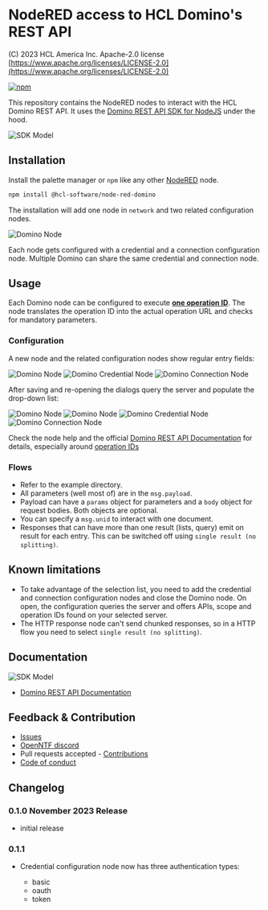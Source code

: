 # NodeRED access to HCL Domino's REST API

(C) 2023 HCL America Inc. Apache-2.0 license [https://www.apache.org/licenses/LICENSE-2.0](https://www.apache.org/licenses/LICENSE-2.0)

[![npm](https://nodei.co/npm/@hcl-software/node-red-domino.png)](https://www.npmjs.com/package/@hcl-software/node-red-domino)

This repository contains the NodeRED nodes to interact with the HCL Domino REST API. It uses the [Domino REST API SDK for NodeJS](https://github.com/HCL-TECH-SOFTWARE/domino-rest-sdk-node) under the hood.

![SDK Model](img/dominored.png)

## Installation

Install the palette manager or `npm` like any other [NodeRED](https://nodered.org/) node.

```bash
npm install @hcl-software/node-red-domino
```

The installation will add one node in `network` and two related configuration nodes.

![Domino Node](img/dominonode.png)

Each node gets configured with a credential and a connection configuration node. Multiple Domino can share the same credential and connection node.

## Usage

Each Domino node can be configured to execute [**one operation ID**](https://opensource.hcltechsw.com/Domino-rest-api/topicguides/howkeepworks.html?h=operationid). The node translates the operation ID into the actual operation URL and checks for mandatory parameters.

### Configuration

A new node and the related configuration nodes show regular entry fields:

![Domino Node](img/EmptyDOminoNode.png)
![Domino Credential Node](img/EmptyCredentialsNode.png)
![Domino Connection Node](img/EmptyConnectionNode.png)

After saving and re-opening the dialogs query the server and populate the drop-down list:

![Domino Node](img/FullDominoNode.png)
![Domino Node](img/FullDominoNode2.png)
![Domino Credential Node](img/FullCredentialsNode.png)
![Domino Connection Node](img/FullConnectionNode.png)

Check the node help and the official [Domino REST API Documentation](https://opensource.hcltechsw.com/Domino-rest-api/) for details, especially around [operation IDs](https://opensource.hcltechsw.com/Domino-rest-api/references/openapidefinitions.html)

### Flows

- Refer to the example directory.
- All parameters (well most of) are in the `msg.payload`.
- Payload can have a `params` object for parameters and a `body` object for request bodies. Both objects are optional.
- You can specify a `msg.unid` to interact with one document.
- Responses that can have more than one result (lists, query) emit on result for each entry. This can be switched off using `single result (no splitting)`.

## Known limitations

- To take advantage of the selection list, you need to add the credential and connection configuration nodes and close the Domino node. On open, the configuration queries the server and offers APIs, scope and operation IDs found on your selected server.
- The HTTP response node can't send chunked responses, so in a HTTP flow you need to select `single result (no splitting)`.

## Documentation

![SDK Model](sdk-model.png)

- [Domino REST API Documentation](https://opensource.hcltechsw.com/Domino-rest-api/)

## Feedback & Contribution

- [Issues](https://github.com/HCL-TECH-SOFTWARE/domino-rest-sdk-nodered/issues)
- [OpenNTF discord](https://discord.com/invite/jmRHpDRnH4)
- Pull requests accepted - [Contributions](CONTRIBUTING.md)
- [Code of conduct](CODE_OF_CONDUCT.md)

## Changelog

### 0.1.0 November 2023 Release

- initial release

### 0.1.1

- Credential configuration node now has three authentication types:

  - basic
  - oauth
  - token
